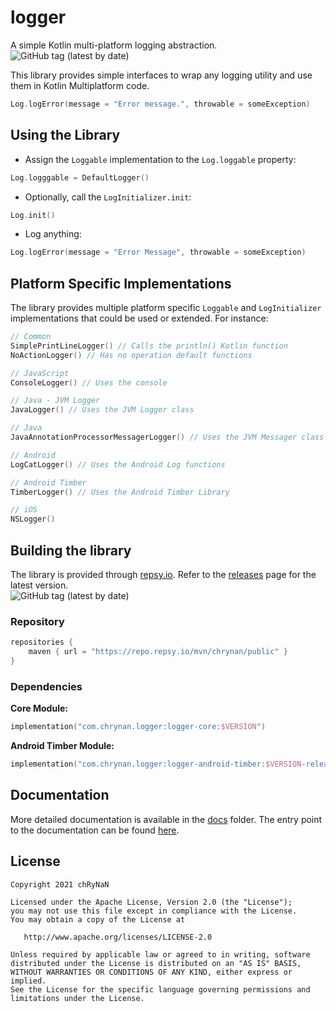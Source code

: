 # logger

A simple Kotlin multi-platform logging abstraction. <br/>
<img alt="GitHub tag (latest by date)" src="https://img.shields.io/github/v/tag/chRyNaN/logger">

This library provides simple interfaces to wrap any logging utility and use them in Kotlin Multiplatform code.

```kotlin
Log.logError(message = "Error message.", throwable = someException)
```

## Using the Library

* Assign the `Loggable` implementation to the `Log.loggable` property:

```kotlin
Log.logggable = DefaultLogger()
```

* Optionally, call the `LogInitializer.init`:

```kotlin
Log.init()
```

* Log anything:

```kotlin
Log.logError(message = "Error Message", throwable = someException)
```

## Platform Specific Implementations

The library provides multiple platform specific `Loggable` and `LogInitializer` implementations that could be used or
extended. For instance:

```kotlin
// Common
SimplePrintLineLogger() // Calls the println() Kotlin function
NoActionLogger() // Has no operation default functions

// JavaScript
ConsoleLogger() // Uses the console

// Java - JVM Logger
JavaLogger() // Uses the JVM Logger class

// Java
JavaAnnotationProcessorMessagerLogger() // Uses the JVM Messager class used in Annotation Processors

// Android 
LogCatLogger() // Uses the Android Log functions

// Android Timber
TimberLogger() // Uses the Android Timber Library

// iOS
NSLogger()
```

## Building the library

The library is provided through [repsy.io](https://repsy.io). Refer to
the [releases](https://github.com/chRyNaN/logger/releases) page for the latest version. <br/>
<img alt="GitHub tag (latest by date)" src="https://img.shields.io/github/v/tag/chRyNaN/logger">

### Repository

```kotlin
repositories {
    maven { url = "https://repo.repsy.io/mvn/chrynan/public" }
}
```

### Dependencies

**Core Module:**

```kotlin
implementation("com.chrynan.logger:logger-core:$VERSION")
```

**Android Timber Module:**

```kotlin
implementation("com.chrynan.logger:logger-android-timber:$VERSION-release")
```

## Documentation

More detailed documentation is available in the [docs](docs) folder. The entry point to the documentation can be
found [here](docs/index.md).

## License

```
Copyright 2021 chRyNaN

Licensed under the Apache License, Version 2.0 (the "License");
you may not use this file except in compliance with the License.
You may obtain a copy of the License at

   http://www.apache.org/licenses/LICENSE-2.0

Unless required by applicable law or agreed to in writing, software
distributed under the License is distributed on an "AS IS" BASIS,
WITHOUT WARRANTIES OR CONDITIONS OF ANY KIND, either express or implied.
See the License for the specific language governing permissions and
limitations under the License.
```
